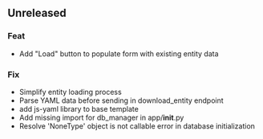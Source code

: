 ## Unreleased

### Feat

- Add "Load" button to populate form with existing entity data

### Fix

- Simplify entity loading process
- Parse YAML data before sending in download_entity endpoint
- add js-yaml library to base template
- Add missing import for db_manager in app/__init__.py
- Resolve 'NoneType' object is not callable error in database initialization
